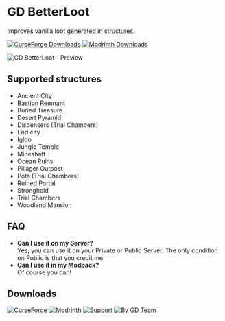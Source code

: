 # GD BetterLoot
Improves vanilla loot generated in structures.

[![CurseForge Downloads](https://img.shields.io/curseforge/dt/1034377?style=for-the-badge&logo=curseforge&labelColor=31485b&color=orange)](https://www.curseforge.com/minecraft/mc-mods/gd-betterloot)
[![Modrinth Downloads](https://img.shields.io/modrinth/dt/gd-betterloot?style=for-the-badge&logo=modrinth&labelColor=31485b&color=green)](https://modrinth.com/datapack/gd-betterloot)

![GD BetterLoot - Preview](https://static.wixstatic.com/media/31958c_7e8bfcb6e7be4ff6a86ff91ba95a2493~mv2.png)

## Supported structures
- Ancient City
- Bastion Remnant
- Buried Treasure
- Desert Pyramid
- Dispensers (Trial Chambers)
- End city
- Igloo
- Jungle Temple
- Mineshaft
- Ocean Ruins
- Pillager Outpost
- Pots (Trial Chambers)
- Ruined Portal
- Stronghold
- Trial Chambers
- Woodland Mansion

## FAQ
- **Can I use it on my Server?**  
Yes, you can use it on your Private or Public Server.
The only condition on Public is that you credit me.
- **Can I use it in my Modpack?**  
Of course you can!

## Downloads
[![CurseForge](https://wsrv.nl/?url=https%3A%2F%2Fstatic.wixstatic.com%2Fmedia%2F31958c_d5cc885ece8d49b3a8deeb7ab2e3fc94~mv2.png&n=-1)](https://www.curseforge.com/minecraft/mc-mods/gd-betterloot)
[![Modrinth](https://wsrv.nl/?url=https%3A%2F%2Fstatic.wixstatic.com%2Fmedia%2F31958c_ad0c2ea9601f41e3a3460b0fe32a9baf~mv2.png&n=-1)](https://modrinth.com/datapack/gd-betterloot)
[![Support](https://wsrv.nl/?url=https%3A%2F%2Fstatic.wixstatic.com%2Fmedia%2F31958c_dbce65fdcaf54019a8c6178923f73318~mv2.png&n=-1)](https://ko-fi.com/gabrieldja)
[![By GD Team](https://wsrv.nl/?url=https%3A%2F%2Fstatic.wixstatic.com%2Fmedia%2F31958c_b25a9ad87103403f865ed670c32b9884~mv2.png&n=-1)](https://gabrieldjalayer.wixsite.com/gabrieldja-gaming-yt)
